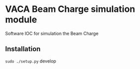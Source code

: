# VACA Beam Charge simulation module

Software IOC for simulation the Beam Charge

## Installation
`sudo ./setup.py` develop
